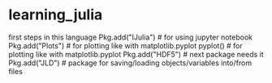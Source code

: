 # learning_julia
first steps in this language
Pkg.add("IJulia") # for using jupyter notebook
Pkg.add("Plots") # for plotting like with matplotlib.pyplot
pyplot() # for plotting like with matplotlib.pyplot
Pkg.add("HDF5") # next package needs it
Pkg.add("JLD") # package for saving/loading objects/variables into/from files  